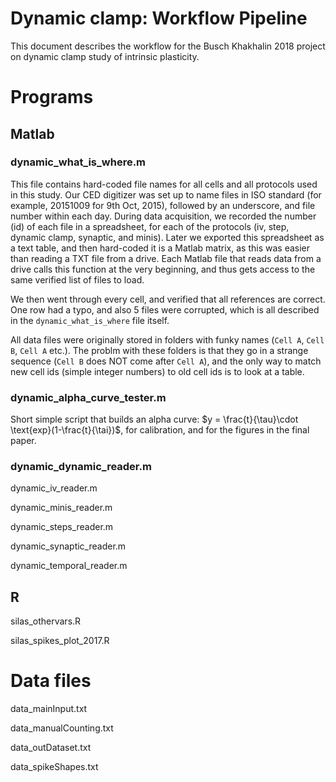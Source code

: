 Dynamic clamp: Workflow Pipeline
==================

This document describes the workflow for the Busch Khakhalin 2018 project on dynamic clamp study of intrinsic plasticity.

# Programs

## Matlab

### dynamic_what_is_where.m

This file contains hard-coded file names for all cells and all protocols used in this study. Our CED digitizer was set up to name files in ISO standard (for example, 20151009 for 9th Oct, 2015), followed by an underscore, and file number within each day. During data acquisition, we recorded the number (id) of each file in a spreadsheet, for each of the protocols (iv, step, dynamic clamp, synaptic, and minis). Later we exported this spreadsheet as a text table, and then hard-coded it is a Matlab matrix, as this was easier than reading a TXT file from a drive. Each Matlab file that reads data from a drive calls this function at the very beginning, and thus gets access to the same verified list of files to load.

We then went through every cell, and verified that all references are correct. One row had a typo, and also 5 files were corrupted, which is all described in the `dynamic_what_is_where` file itself.

All data files were originally stored in folders with funky names (`Cell A`, `Cell B`, `Cell A` etc.). The problm with these folders is that they go in a strange sequence (`Cell B` does NOT come after `Cell A`), and the only way to match new cell ids (simple integer numbers) to old cell ids is to look at a table. 

### dynamic_alpha_curve_tester.m

Short simple script that builds an alpha curve: $y = \frac{t}{\tau}\cdot \text{exp}(1-\frac{t}{\tai})$, for calibration, and for the figures in the final paper.

### dynamic_dynamic_reader.m	

dynamic_iv_reader.m			

dynamic_minis_reader.m		

dynamic_steps_reader.m		

dynamic_synaptic_reader.m	

dynamic_temporal_reader.m	

## R

silas_othervars.R

silas_spikes_plot_2017.R



# Data files

data_mainInput.txt	

data_manualCounting.txt	

data_outDataset.txt	

data_spikeShapes.txt	
